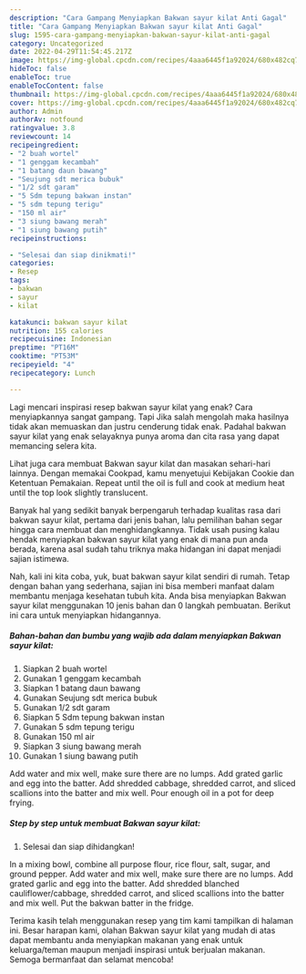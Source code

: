 ```yaml
---
description: "Cara Gampang Menyiapkan Bakwan sayur kilat Anti Gagal"
title: "Cara Gampang Menyiapkan Bakwan sayur kilat Anti Gagal"
slug: 1595-cara-gampang-menyiapkan-bakwan-sayur-kilat-anti-gagal
category: Uncategorized
date: 2022-04-29T11:54:45.217Z
image: https://img-global.cpcdn.com/recipes/4aaa6445f1a92024/680x482cq70/bakwan-sayur-kilat-foto-resep-utama.jpg
hideToc: false
enableToc: true
enableTocContent: false
thumbnail: https://img-global.cpcdn.com/recipes/4aaa6445f1a92024/680x482cq70/bakwan-sayur-kilat-foto-resep-utama.jpg
cover: https://img-global.cpcdn.com/recipes/4aaa6445f1a92024/680x482cq70/bakwan-sayur-kilat-foto-resep-utama.jpg
author: Admin
authorAv: notfound
ratingvalue: 3.8
reviewcount: 14
recipeingredient:
- "2 buah wortel"
- "1 genggam kecambah"
- "1 batang daun bawang"
- "Seujung sdt merica bubuk"
- "1/2 sdt garam"
- "5 Sdm tepung bakwan instan"
- "5 sdm tepung terigu"
- "150 ml air"
- "3 siung bawang merah"
- "1 siung bawang putih"
recipeinstructions:

- "Selesai dan siap dinikmati!"
categories:
- Resep
tags:
- bakwan
- sayur
- kilat

katakunci: bakwan sayur kilat 
nutrition: 155 calories
recipecuisine: Indonesian
preptime: "PT16M"
cooktime: "PT53M"
recipeyield: "4"
recipecategory: Lunch

---
```



Lagi mencari inspirasi resep bakwan sayur kilat yang enak? Cara menyiapkannya sangat gampang. Tapi Jika salah mengolah maka hasilnya tidak akan memuaskan dan justru cenderung tidak enak. Padahal bakwan sayur kilat yang enak selayaknya punya aroma dan cita rasa yang dapat memancing selera kita.


Lihat juga cara membuat Bakwan sayur kilat dan masakan sehari-hari lainnya. Dengan memakai Cookpad, kamu menyetujui Kebijakan Cookie dan Ketentuan Pemakaian. Repeat until the oil is full and cook at medium heat until the top look slightly translucent.

Banyak hal yang sedikit banyak berpengaruh terhadap kualitas rasa dari bakwan sayur kilat, pertama dari jenis bahan, lalu pemilihan bahan segar hingga cara membuat dan menghidangkannya. Tidak usah pusing kalau hendak menyiapkan bakwan sayur kilat yang enak di mana pun anda berada, karena asal sudah tahu triknya maka hidangan ini dapat menjadi sajian istimewa.


Nah, kali ini kita coba, yuk, buat bakwan sayur kilat sendiri di rumah. Tetap dengan bahan yang sederhana, sajian ini bisa memberi manfaat dalam membantu menjaga kesehatan tubuh kita. Anda bisa menyiapkan Bakwan sayur kilat menggunakan 10 jenis bahan dan 0 langkah pembuatan. Berikut ini cara untuk menyiapkan hidangannya.

<!--inarticleads1-->

##### Bahan-bahan dan bumbu yang wajib ada dalam menyiapkan Bakwan sayur kilat:

1. Siapkan 2 buah wortel
1. Gunakan 1 genggam kecambah
1. Siapkan 1 batang daun bawang
1. Gunakan Seujung sdt merica bubuk
1. Gunakan 1/2 sdt garam
1. Siapkan 5 Sdm tepung bakwan instan
1. Gunakan 5 sdm tepung terigu
1. Gunakan 150 ml air
1. Siapkan 3 siung bawang merah
1. Gunakan 1 siung bawang putih


Add water and mix well, make sure there are no lumps. Add grated garlic and egg into the batter. Add shredded cabbage, shredded carrot, and sliced scallions into the batter and mix well. Pour enough oil in a pot for deep frying. 

<!--inarticleads2-->

##### Step by step untuk membuat Bakwan sayur kilat:


1. Selesai dan siap dihidangkan!

In a mixing bowl, combine all purpose flour, rice flour, salt, sugar, and ground pepper. Add water and mix well, make sure there are no lumps. Add grated garlic and egg into the batter. Add shredded blanched cauliflower/cabbage, shredded carrot, and sliced scallions into the batter and mix well. Put the bakwan batter in the fridge. 

Terima kasih telah menggunakan resep yang tim kami tampilkan di halaman ini. Besar harapan kami, olahan Bakwan sayur kilat yang mudah di atas dapat membantu anda menyiapkan makanan yang enak untuk keluarga/teman maupun menjadi inspirasi untuk berjualan makanan. Semoga bermanfaat dan selamat mencoba!
